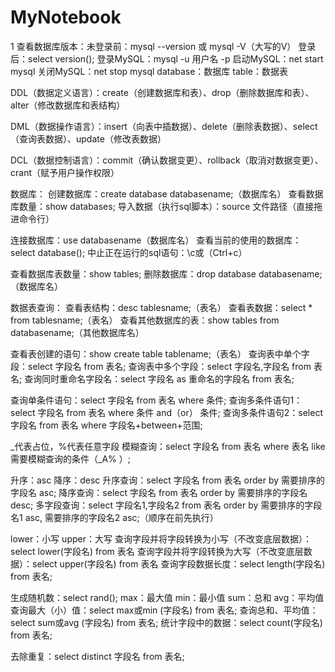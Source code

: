 # MyNotebook
1
查看数据库版本：未登录前：mysql --version 或 mysql -V（大写的V） 登录后：select version();
登录MySQL：mysql -u 用户名 -p
启动MySQL：net start mysql
关闭MySQL：net stop mysql
database：数据库	table：数据表

DDL（数据定义语言）：create（创建数据库和表）、drop（删除数据库和表）、alter（修改数据库和表结构）

DML（数据操作语言）：insert（向表中插数据）、delete（删除表数据）、select（查询表数据）、update（修改表数据）

DCL（数据控制语言）：commit（确认数据变更）、rollback（取消对数据变更）、crant（赋予用户操作权限）

数据库：
创建数据库：create database databasename;（数据库名）
查看数据库数量：show databases;
导入数据（执行sql脚本）：source 文件路径（直接拖进命令行）

连接数据库：use databasename（数据库名）
查看当前的使用的数据库：select database();
中止正在运行的sql语句：\c或（Ctrl+c）

查看数据库表数量：show tables; 
删除数据库：drop database databasename;（数据库名）


数据表查询：
查看表结构：desc tablesname;（表名）
查看表数据：select * from tablesname;（表名）
查看其他数据库的表：show tables from databasename;（其他数据库名）

查看表创建的语句：show create table tablename;（表名）
查询表中单个字段：select 字段名 from 表名;
查询表中多个字段：select 字段名,字段名 from 表名;
查询同时重命名字段名：select 字段名 as 重命名的字段名 from 表名;

查询单条件语句：select 字段名 from 表名 where 条件;
查询多条件语句1：select 字段名 from 表名 where 条件 and（or） 条件;
查询多条件语句2：select 字段名 from 表名 where 字段名+between+范围;

 _代表占位，%代表任意字段
模糊查询：select 字段名 from 表名 where 表名 like 需要模糊查询的条件（_A% ）;

升序：asc  降序：desc
升序查询：select 字段名 from 表名 order by 需要排序的字段名 asc;
降序查询：select 字段名 from 表名 order by 需要排序的字段名 desc; 
多字段查询：select 字段名1,字段名2 from 表名 order by 需要排序的字段名1 asc, 需要排序的字段名2 asc;（顺序在前先执行）

lower：小写  upper：大写
查询字段并将字段转换为小写（不改变底层数据）：select lower(字段名) from  表名
查询字段并将字段转换为大写（不改变底层数据）：select upper(字段名) from  表名
查询字段数据长度：select length(字段名) from 表名;

生成随机数：select rand();
max：最大值	min：最小值	sum：总和	avg：平均值
查询最大（小）值：select max或min (字段名) from 表名;
查询总和、平均值：select sum或avg (字段名) from 表名;
统计字段中的数据：select count(字段名) from 表名;

去除重复：select distinct 字段名 from 表名;
